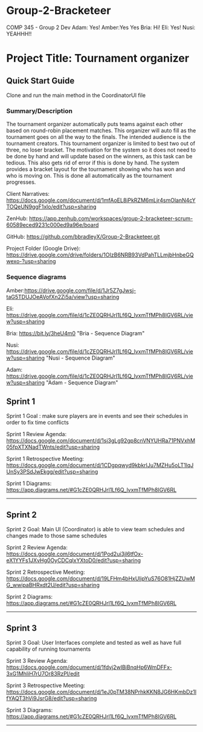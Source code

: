 # Group-2-Bracketeer
COMP 345 - Group 2 Dev
Adam: Yes!
Amber:Yes Yes
Bria: Hi! 
Eli: Yes!
Nusi: YEAHHH!!

# Project Title: Tournament organizer 

## Quick Start Guide
Clone and run the main method in the CoordinatorUI file

### Summary/Description
The tournament organizer automatically puts teams against each other based on round-robin placement matches. This organizer will auto fill as the tournament goes on all the way to the finals. The intended audience is the tournament creators. This tournament organizer is limited to best two out of three, no loser bracket. The motivation for the system so it does not need to be done by hand and will update based on the winners, as this task can be tedious. This also gets rid of error if this is done by hand. The system provides a bracket layout for the tournament showing who has won and who is moving on. This is done all automatically as the tournament progresses.


Client Narratives: https://docs.google.com/document/d/1mfAoEL8iPkRZM6mLjr4smOlanN4cYTOQeUN9ggF1xlo/edit?usp=sharing

ZenHub: https://app.zenhub.com/workspaces/group-2-bracketeer-scrum-60589eced9231c000ed9a96e/board

GitHub: https://github.com/bbradleyX/Group-2-Bracketeer.git

Project Folder (Google Drive): https://drive.google.com/drive/folders/1OIzB6NRB93VdPahTLLmjbHnbeGQwexo-?usp=sharing

### Sequence diagrams
Amber:https://drive.google.com/file/d/1Jr5Z7gJwsj-taG5TDUJOeAVofXn2Zi5a/view?usp=sharing

Eli:  https://drive.google.com/file/d/1cZE0QRHJrl1Lf6Q_lvxmTfMPh8IGV6RL/view?usp=sharing

Bria: https://bit.ly/3heU4m0 "Bria - Sequence Diagram"

Nusi: https://drive.google.com/file/d/1cZE0QRHJrl1Lf6Q_lvxmTfMPh8IGV6RL/view?usp=sharing "Nusi - Sequence Diagram" 

Adam: https://drive.google.com/file/d/1cZE0QRHJrl1Lf6Q_lvxmTfMPh8IGV6RL/view?usp=sharing "Adam - Sequence Diagram"


## Sprint 1
Sprint 1 Goal : make sure players are in events and see their schedules in order to fix time conflicts

Sprint 1 Review Agenda: https://docs.google.com/document/d/1sj3gLg92gp8cnVNYUHRa71PNVxhM05fpXTXNadTWnts/edit?usp=sharing

Sprint 1 Retrospective Meeting: https://docs.google.com/document/d/1CDgpqwyd9kbkrlJu7MZHu5oLT1lqJUnSy3PSdJwEkgg/edit?usp=sharing

Sprint 1 Diagrams: https://app.diagrams.net/#G1cZE0QRHJrl1Lf6Q_lvxmTfMPh8IGV6RL

------------------------------------------------------------------------------------------------------------------------------------------------------
## Sprint 2
Sprint 2 Goal: Main UI (Coordinator) is able to view team schedules and changes made to those same schedules

Sprint 2 Review Agenda: https://docs.google.com/document/d/1Pod2ui3jl6tfOx-eX1YYFs1JXvHg0OyCDCqlxYXtoD0/edit?usp=sharing

Sprint 2 Retrospective Meeting: https://docs.google.com/document/d/19LFHm4bHxUlipYuS76O81HjZZUwMG_wwipaBHRxdt2U/edit?usp=sharing

Sprint 2 Diagrams: https://app.diagrams.net/#G1cZE0QRHJrl1Lf6Q_lvxmTfMPh8IGV6RL

------------------------------------------------------------------------------------------------------------------------------------------------------
## Sprint 3
Sprint 3 Goal: User Interfaces complete and tested as well as have full capability of running tournaments

Sprint 3 Review Agenda: https://docs.google.com/document/d/1fdvj2wIBiBnqHp6WmDFFx-3xG1MhliH7rU7Or83RzPI/edit

Sprint 3 Retrospective Meeting: https://docs.google.com/document/d/1eJ0pTM38NPrhkKKN8JG6HKmbDz1lfYAQT3hVi9JsrG8/edit?usp=sharing

Sprint 3 Diagrams: https://app.diagrams.net/#G1cZE0QRHJrl1Lf6Q_lvxmTfMPh8IGV6RL

------------------------------------------------------------------------------------------------------------------------------------------------------
